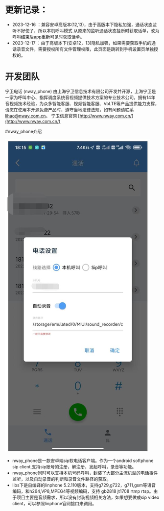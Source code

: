 # 更新记录：
- 2023-12-16 ：兼容安卓高版本(12,13)，由于高版本下隐私加强，通话状态监听不好使了，所以本机呼叫模式 从原来的监听通话状态挂断时获取话单，改为呼叫结束后app重新可见时获取话单。
- 2023-12-17 ：由于高版本下(安卓12，13)隐私加强，如果需要获取手机的通话录音文件，需要授权所有文件管理权限，此页面是跳转到手机设置页单独授权的。

# 开发团队

宁卫电话 (nway_phone) 由上海宁卫信息技术有限公司开发并开源，上海宁卫是一家为呼叫中心、指挥调度系统音视频提供技术方案的专业技术公司，拥有14年音视频技术经验，为众多智能客服、视频智能客服、VoLTE等产品提供能力支撑，请您在使用本开源免费产品时，遵守当地法律法规，如有问题请联系 lihao@nway.com.cn。 宁卫信息官网 [http://www.nway.com.cn/](http://www.nway.com.cn/)

#nway_phone介绍

![nway_phone截图](./nway_phone.jpg)

- nway_phone是一款安卓端sip软电话客户端。作为一个android softphone sip client,支持sip账号的注册，解注册，发起呼叫，录音等功能。
- nway_phone同时可以支持本机号码呼叫，封装了大部分主流机型的电话事件监听，以及自动录音的判断和录音文件路径的获取。
- libs下是自编译的linphone 5.2.110版本，支持g729,g722，g711,gsm等语音编码，和h264,VP8,MPEG4等视频编码，支持 gb2818 jt1708 rtmp rtsp。由于项目主要是音频需求，所以没有封装视频相关方法，如果想要做成sip video client，可以参照linphone官网接口来调用。

